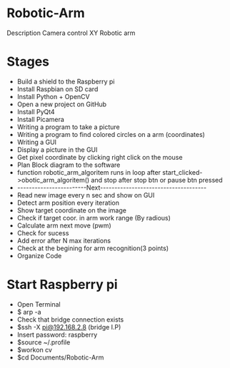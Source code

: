 # Robotic-Arm
Description Camera control XY Robotic arm

# Stages
- Build a shield to the Raspberry pi
- Install Raspbian on SD card
- Install Python + OpenCV
- Open a new project on GitHub
- Install PyQt4
- Install Picamera
- Writing a program to take a picture
- Writing a program to find colored circles on a arm (coordinates)
- Writing a GUI
- Display a picture in the GUI
- Get pixel coordinate by clicking right click on the mouse
- Plan Block diagram to the software
- function robotic_arm_algoritem runs in loop after start_clicked->obotic_arm_algoritem()
  and stop after stop btn or pause btn pressed
- ------------------------Next-------------------------------------
- Read new image every n sec and show on GUI
- Detect arm position every iteration
- Show target coordinate on the image
- Check if target coor. in arm work range (By radious)
- Calculate arm next move (pwm)
- Check for sucess
- Add error after N max iterations
- Check at the begining for arm recognition(3 points)
- Organize Code


# Start Raspberry pi
- Open Terminal
- $ arp -a
- Check that bridge connection exists
- $ssh -X pi@192.168.2.8 (bridge I.P)
- Insert password: raspberry
- $source ~/.profile
- $workon cv
- $cd Documents/Robotic-Arm
